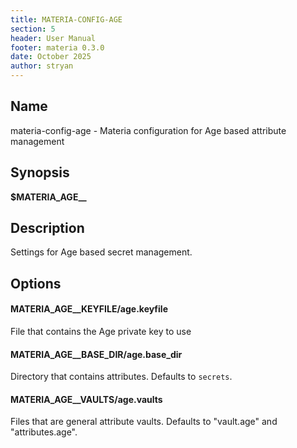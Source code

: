 ```yaml
---
title: MATERIA-CONFIG-AGE
section: 5
header: User Manual
footer: materia 0.3.0
date: October 2025
author: stryan
---
```


## Name
materia-config-age - Materia configuration for Age based attribute management

## Synopsis

**$MATERIA_AGE__<option-name>**

## Description

Settings for Age based secret management.

## Options

#### **MATERIA_AGE__KEYFILE**/**age.keyfile**

File that contains the Age private key to use

#### **MATERIA_AGE__BASE_DIR**/**age.base_dir**

Directory that contains attributes. Defaults to `secrets`.

#### **MATERIA_AGE__VAULTS**/**age.vaults**

Files that are general attribute vaults. Defaults to "vault.age" and "attributes.age".
